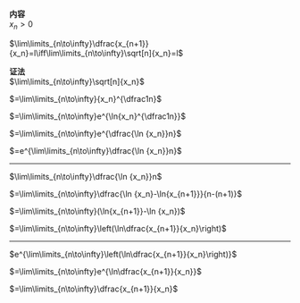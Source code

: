 **内容**  
$x_n>0$  
  
$\lim\limits_{n\to\infty}\dfrac{x_{n+1}}{x_n}=l\iff\lim\limits_{n\to\infty}\sqrt[n]{x_n}=l$  
  
  
**证法**  
$\lim\limits_{n\to\infty}\sqrt[n]{x_n}$  
  
$=\lim\limits_{n\to\infty}{x_n}^{\dfrac1n}$  
  
$=\lim\limits_{n\to\infty}e^{\ln{x_n}^{\dfrac1n}}$  
  
$=\lim\limits_{n\to\infty}e^{\dfrac{\ln {x_n}}n}$  
  
$=e^{\lim\limits_{n\to\infty}\dfrac{\ln {x_n}}n}$  
  
---  
  
$\lim\limits_{n\to\infty}\dfrac{\ln {x_n}}n$  
  
$=\lim\limits_{n\to\infty}\dfrac{\ln {x_n}-\ln{x_{n+1}}}{n-(n+1)}$  
  
$=\lim\limits_{n\to\infty}(\ln{x_{n+1}}-\ln {x_n})$  
  
$=\lim\limits_{n\to\infty}\left(\ln\dfrac{x_{n+1}}{x_n}\right)$  
  
---  
  
$e^{\lim\limits_{n\to\infty}\left(\ln\dfrac{x_{n+1}}{x_n}\right)}$  
  
$=\lim\limits_{n\to\infty}e^{\ln\dfrac{x_{n+1}}{x_n}}$  
  
$=\lim\limits_{n\to\infty}\dfrac{x_{n+1}}{x_n}$  
